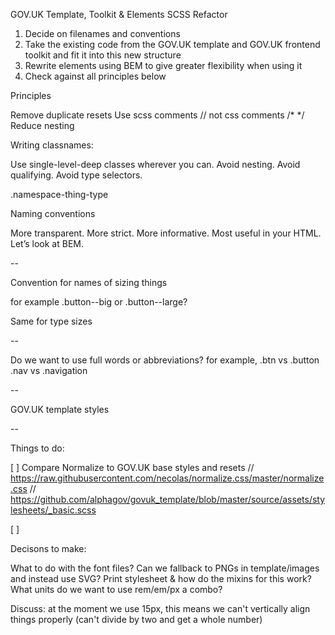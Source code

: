 GOV.UK Template, Toolkit & Elements SCSS Refactor

1. Decide on filenames and conventions
2. Take the existing code from the GOV.UK template and GOV.UK frontend toolkit and fit it into this new structure
3. Rewrite elements using BEM to give greater flexibility when using it
4. Check against all principles below

Principles

Remove duplicate resets
Use scss comments // not css comments /* */
Reduce nesting

Writing classnames:

Use single-level-deep classes wherever you can. Avoid nesting.
Avoid qualifying.
Avoid type selectors.



.namespace-thing-type



Naming conventions

More transparent.
More strict.
More informative.
Most useful in your HTML. Let’s look at BEM.

--

Convention for names of sizing things

for example .button--big or .button--large?

Same for type sizes

--

Do we want to use full words or abbreviations?
for example, .btn vs .button
.nav vs .navigation

--

GOV.UK template styles

--

Things to do:

[ ] Compare Normalize to GOV.UK base styles and resets
// https://raw.githubusercontent.com/necolas/normalize.css/master/normalize.css
// https://github.com/alphagov/govuk_template/blob/master/source/assets/stylesheets/_basic.scss

[ ]


Decisons to make:

What to do with the font files?
Can we fallback to PNGs in template/images and instead use SVG?
Print stylesheet & how do the mixins for this work?
What units do we want to use rem/em/px a combo?

Discuss: at the moment we use 15px, this means we can't vertically align things properly (can't divide by two and get a whole number)
